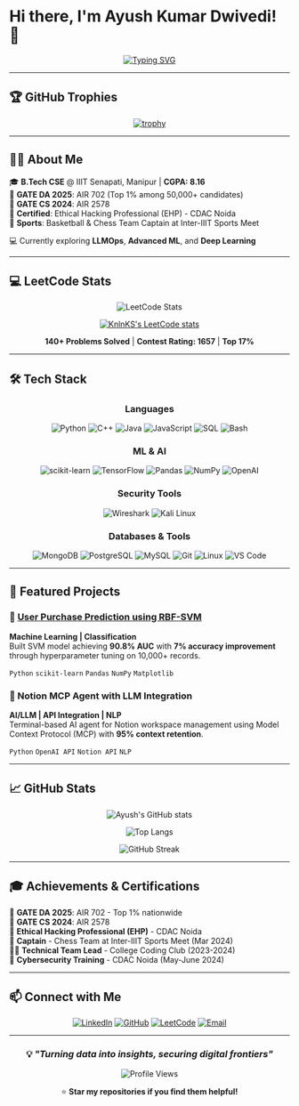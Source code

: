 # Hi there, I'm Ayush Kumar Dwivedi! 👋

<div align="center">

[![Typing SVG](https://readme-typing-svg.demolab.com?font=Fira+Code&weight=600&size=24&pause=1000&color=2F81F7&center=true&vCenter=true&width=600&lines=Computer+Science+Student;Machine+Learning+%26+AI+Enthusiast;Cybersecurity+Specialist;AIR+702+in+GATE+DA'25+(Top+1%25))](https://git.io/typing-svg)

</div>

---

## 🏆 GitHub Trophies

<div align="center">

[![trophy](https://github-profile-trophy.vercel.app/?username=AyushDwi&theme=algolia&no-frame=true&no-bg=false&margin-w=4&row=1)](https://github.com/ryo-ma/github-profile-trophy)

</div>

---

## 👨‍💻 About Me

🎓 **B.Tech CSE** @ IIIT Senapati, Manipur | **CGPA: 8.16**  
🥇 **GATE DA 2025**: AIR 702 (Top 1% among 50,000+ candidates)  
🥈 **GATE CS 2024**: AIR 2578  
🔐 **Certified**: Ethical Hacking Professional (EHP) - CDAC Noida  
🏀 **Sports**: Basketball & Chess Team Captain at Inter-IIIT Sports Meet

💻 Currently exploring **LLMOps**, **Advanced ML**, and **Deep Learning**

---

## 💻 LeetCode Stats

<div align="center">

![LeetCode Stats](https://leetcard.jacoblin.cool/Ayush_KD?theme=dark&font=Noto%20Sans&ext=heatmap)

[![KnlnKS's LeetCode stats](https://leetcode-stats-six.vercel.app/api?username=Ayush_KD&theme=dark)](https://github.com/KnlnKS/leetcode-stats)

**140+ Problems Solved** | **Contest Rating: 1657** | **Top 17%**

</div>

---

## 🛠️ Tech Stack

<div align="center">

### Languages
![Python](https://img.shields.io/badge/Python-3776AB?style=for-the-badge&logo=python&logoColor=white)
![C++](https://img.shields.io/badge/C++-00599C?style=for-the-badge&logo=cplusplus&logoColor=white)
![Java](https://img.shields.io/badge/Java-ED8B00?style=for-the-badge&logo=openjdk&logoColor=white)
![JavaScript](https://img.shields.io/badge/JavaScript-F7DF1E?style=for-the-badge&logo=javascript&logoColor=black)
![SQL](https://img.shields.io/badge/SQL-4479A1?style=for-the-badge&logo=mysql&logoColor=white)
![Bash](https://img.shields.io/badge/Bash-4EAA25?style=for-the-badge&logo=gnubash&logoColor=white)

### ML & AI
![scikit-learn](https://img.shields.io/badge/scikit--learn-F7931E?style=for-the-badge&logo=scikitlearn&logoColor=white)
![TensorFlow](https://img.shields.io/badge/TensorFlow-FF6F00?style=for-the-badge&logo=tensorflow&logoColor=white)
![Pandas](https://img.shields.io/badge/Pandas-150458?style=for-the-badge&logo=pandas&logoColor=white)
![NumPy](https://img.shields.io/badge/NumPy-013243?style=for-the-badge&logo=numpy&logoColor=white)
![OpenAI](https://img.shields.io/badge/OpenAI-412991?style=for-the-badge&logo=openai&logoColor=white)

### Security Tools
![Wireshark](https://img.shields.io/badge/Wireshark-1679A7?style=for-the-badge&logo=wireshark&logoColor=white)
![Kali Linux](https://img.shields.io/badge/Kali_Linux-557C94?style=for-the-badge&logo=kalilinux&logoColor=white)

### Databases & Tools
![MongoDB](https://img.shields.io/badge/MongoDB-47A248?style=for-the-badge&logo=mongodb&logoColor=white)
![PostgreSQL](https://img.shields.io/badge/PostgreSQL-4169E1?style=for-the-badge&logo=postgresql&logoColor=white)
![MySQL](https://img.shields.io/badge/MySQL-4479A1?style=for-the-badge&logo=mysql&logoColor=white)
![Git](https://img.shields.io/badge/Git-F05032?style=for-the-badge&logo=git&logoColor=white)
![Linux](https://img.shields.io/badge/Linux-FCC624?style=for-the-badge&logo=linux&logoColor=black)
![VS Code](https://img.shields.io/badge/VS_Code-007ACC?style=for-the-badge&logo=visualstudiocode&logoColor=white)

</div>

---

## 🚀 Featured Projects

### 🧠 [User Purchase Prediction using RBF-SVM](https://github.com/AyushDwi/Using-RBF-kernel-in-SVM-for-user-prediction-)
**Machine Learning | Classification**  
Built SVM model achieving **90.8% AUC** with **7% accuracy improvement** through hyperparameter tuning on 10,000+ records.

`Python` `scikit-learn` `Pandas` `NumPy` `Matplotlib`

### 🤖 Notion MCP Agent with LLM Integration
**AI/LLM | API Integration | NLP**  
Terminal-based AI agent for Notion workspace management using Model Context Protocol (MCP) with **95% context retention**.

`Python` `OpenAI API` `Notion API` `NLP`

---

## 📈 GitHub Stats

<div align="center">

![Ayush's GitHub stats](https://github-readme-stats.vercel.app/api?username=AyushDwi&show_icons=true&theme=algolia&hide_border=true)

![Top Langs](https://github-readme-stats.vercel.app/api/top-langs/?username=AyushDwi&layout=compact&theme=algolia&hide_border=true)

![GitHub Streak](https://github-readme-streak-stats.herokuapp.com/?user=AyushDwi&theme=algolia&hide_border=true)

</div>

---

## 🎓 Achievements & Certifications

🥇 **GATE DA 2025**: AIR 702 - Top 1% nationwide  
🥈 **GATE CS 2024**: AIR 2578  
🔐 **Ethical Hacking Professional (EHP)** - CDAC Noida  
🏀 **Captain** - Chess Team at Inter-IIIT Sports Meet (Mar 2024)  
👨‍💻 **Technical Team Lead** - College Coding Club (2023-2024)  
💼 **Cybersecurity Training** - CDAC Noida (May-June 2024)

---

## 📫 Connect with Me

<div align="center">

[![LinkedIn](https://img.shields.io/badge/LinkedIn-0A66C2?style=for-the-badge&logo=linkedin&logoColor=white)](https://www.linkedin.com/in/ayush-dwivedi-91864b224/)
[![GitHub](https://img.shields.io/badge/GitHub-181717?style=for-the-badge&logo=github&logoColor=white)](https://github.com/AyushDwi)
[![LeetCode](https://img.shields.io/badge/LeetCode-FFA116?style=for-the-badge&logo=leetcode&logoColor=black)](https://leetcode.com/u/Ayush_KD/)
[![Email](https://img.shields.io/badge/Email-EA4335?style=for-the-badge&logo=gmail&logoColor=white)](mailto:ayushkumar8101932@gmail.com)

</div>

---

<div align="center">

### 💡 *"Turning data into insights, securing digital frontiers"*

![Profile Views](https://komarev.com/ghpvc/?username=AyushDwi&color=blueviolet&style=for-the-badge)

⭐ **Star my repositories if you find them helpful!**

</div>
